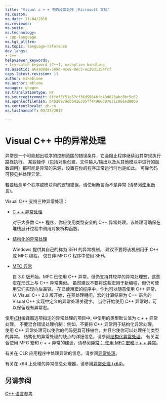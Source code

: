 ```yaml
---
title: "Visual c + + 中的异常处理 |Microsoft 文档"
ms.custom: 
ms.date: 11/04/2016
ms.reviewer: 
ms.suite: 
ms.technology:
- cpp-language
ms.tgt_pltfrm: 
ms.topic: language-reference
dev_langs:
- C++
helpviewer_keywords:
- try-catch keyword [C++], exception handling
ms.assetid: a6aa08de-669d-4ce8-9ec3-ec20d1354fcf
caps.latest.revision: 11
author: mikeblome
ms.author: mblome
manager: ghogen
ms.translationtype: HT
ms.sourcegitcommit: 6ffef5f51e57cf36d5984bfc43d023abc8bc5c62
ms.openlocfilehash: b4b2087debb416305ff44966607031c96ead80b9
ms.contentlocale: zh-cn
ms.lasthandoff: 09/25/2017

---
```

# <a name="exception-handling-in-visual-c"></a>Visual C++ 中的异常处理
异常是一个可能超出程序的控制范围的错误条件，它会阻止程序继续沿其常规执行路径执行。 某些操作（包括对象创建、文件输入/输出以及从其他模块中进行的函数调用）都可能是异常的来源，设置在你的程序正常运行时也是如此。 可靠代码可预见并处理异常。  
  
 若要检测单个程序或模块内的逻辑错误，请使用断言而不是异常 (请参阅[使用断言](/visualstudio/debugger/c-cpp-assertions))。  
  
 Visual C++ 支持三种异常处理：  
  
-   [C + + 异常处理](../cpp/cpp-exception-handling.md)  
  
     对于大多数 C++ 程序，你应使用类型安全的 C++ 异常处理，该处理可确保在堆栈展开过程中调用对象析构函数。  
  
-   [结构化的异常处理](../cpp/structured-exception-handling-c-cpp.md)  
  
     Windows 提供其自己的称为 SEH 的异常机制。 建议不要将该机制用于 C++ 或 MFC 编程。 仅在非 MFC C 程序中使用 SEH。  
  
-   [MFC 异常](../mfc/exception-handling-in-mfc.md)  
  
     自 3.0 版开始，MFC 已使用 C++ 异常，但仍支持其较早的异常处理宏，这些宏在形式上与 C++ 异常类似。 虽然建议不要将这些宏用于新编程，但仍可使用它们实现向后兼容。 在已使用宏的程序中，你也可以随意使用 C++ 异常。 从 Visual C++ 2.0 版开始，在预处理期间，宏的计算结果为 C++ 语言的 Visual C++ 实现中定义的异常处理关键字。 当你开始使用 C++ 异常时，可以保留现有异常宏。  
  
 使用[/EH](../build/reference/eh-exception-handling-model.md)编译器选项指定的异常处理的项目中; 中使用的类型默认值为 c + + 异常处理。 不要混合错误处理机制；例如，不要将 C++ 异常用于结构化异常处理。 使用 C++ 异常处理可以使你的代码更具可移植性，并且它使你可以处理任何类型的异常。 结构化的异常处理的缺点的详细信息，请参阅[结构化异常处理](../cpp/structured-exception-handling-c-cpp.md)。 有关混合使用 MFC 宏和 c + + 异常的建议，请参阅[异常： 使用 MFC 宏和 c + + 异常](../mfc/exceptions-using-mfc-macros-and-cpp-exceptions.md)。  
  
 有关在 CLR 应用程序中处理异常的信息，请参阅[异常处理](../windows/exception-handling-cpp-component-extensions.md)。  
  
 有关在 x64 上处理的异常信息处理器，请参阅[异常处理 (x64)](../build/exception-handling-x64.md)。  
  
## <a name="see-also"></a>另请参阅  
 [C++ 语言参考](../cpp/cpp-language-reference.md)
